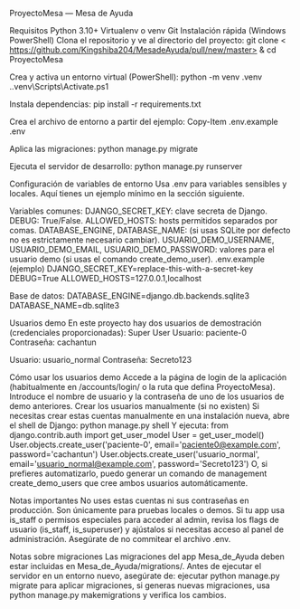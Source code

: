 ProyectoMesa — Mesa de Ayuda

Requisitos
Python 3.10+
Virtualenv o venv
Git
Instalación rápida (Windows PowerShell)
Clona el repositorio y ve al directorio del proyecto:
git clone < https://github.com/Kingshiba204/MesadeAyuda/pull/new/master> & cd ProyectoMesa

Crea y activa un entorno virtual (PowerShell):
python -m venv .venv
..venv\Scripts\Activate.ps1

Instala dependencias:
pip install -r requirements.txt

Crea el archivo de entorno a partir del ejemplo:
Copy-Item .env.example .env

Aplica las migraciones:
python manage.py migrate

Ejecuta el servidor de desarrollo:
python manage.py runserver

Configuración de variables de entorno
Usa .env para variables sensibles y locales. Aquí tienes un ejemplo mínimo en la sección siguiente.

Variables comunes:
DJANGO_SECRET_KEY: clave secreta de Django.
DEBUG: True/False.
ALLOWED_HOSTS: hosts permitidos separados por comas.
DATABASE_ENGINE, DATABASE_NAME: (si usas SQLite por defecto no es estrictamente necesario cambiar).
USUARIO_DEMO_USERNAME, USUARIO_DEMO_EMAIL, USUARIO_DEMO_PASSWORD: valores para el usuario demo (si usas el comando create_demo_user).
.env.example (ejemplo)
DJANGO_SECRET_KEY=replace-this-with-a-secret-key
DEBUG=True
ALLOWED_HOSTS=127.0.0.1,localhost

Base de datos:
DATABASE_ENGINE=django.db.backends.sqlite3
DATABASE_NAME=db.sqlite3

Usuarios demo
En este proyecto hay dos usuarios de demostración (credenciales proporcionadas):
Super User
Usuario: paciente-0
Contraseña: cachantun

Usuario: usuario_normal
Contraseña: Secreto123

Cómo usar los usuarios demo
Accede a la página de login de la aplicación (habitualmente en /accounts/login/ o la ruta que defina ProyectoMesa).
Introduce el nombre de usuario y la contraseña de uno de los usuarios de demo anteriores.
Crear los usuarios manualmente (si no existen)
Si necesitas crear estas cuentas manualmente en una instalación nueva, abre el shell de Django:
python manage.py shell
Y ejecuta:
from django.contrib.auth import get_user_model
User = get_user_model()
User.objects.create_user('paciente-0', email='paciente0@example.com', password='cachantun')
User.objects.create_user('usuario_normal', email='usuario_normal@example.com', password='Secreto123')
O, si prefieres automatizarlo, puedo generar un comando de management create_demo_users que cree ambos usuarios automáticamente.

Notas importantes
No uses estas cuentas ni sus contraseñas en producción. Son únicamente para pruebas locales o demos.
Si tu app usa is_staff o permisos especiales para acceder al admin, revisa los flags de usuario (is_staff, is_superuser) y ajústalos si necesitas acceso al panel de administración.
Asegúrate de no commitear el archivo .env.

Notas sobre migraciones
Las migraciones del app Mesa_de_Ayuda deben estar incluidas en Mesa_de_Ayuda/migrations/. Antes de ejecutar el servidor en un entorno nuevo, asegúrate de:
ejecutar python manage.py migrate para aplicar migraciones, si generas nuevas migraciones, usa python manage.py makemigrations y verifica los cambios.
